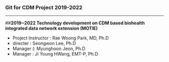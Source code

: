 ### Git for CDM Project 2019-2022 ###   

------

##**2019~2022 Technology development on CDM based biohealth integrated data network extension (MOTIE)**

* Project Instructor : Rae Woong Park, MD, Ph.D 
* directer : Seongwon Lee, Ph.D 
* Manager (: Myunghoon Jeon, Ph.D
* Manager : Ji Young HWang, EMT-P, Ph.D

